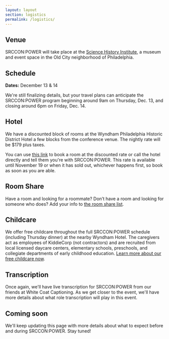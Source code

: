 ```yaml
---
layout: layout
section: logistics
permalink: /logistics/
---
```


## Venue

SRCCON:POWER will take place at the [Science History Institute](https://www.sciencehistory.org/), a museum and event space in the Old City neighborhood of Philadelphia.

## Schedule

**Dates:** December 13 & 14

We're still finalizing details, but your travel plans can anticipate the SRCCON:POWER program beginning around 9am on Thursday, Dec. 13, and closing around 6pm on Friday, Dec. 14.

## Hotel

We have a discounted block of rooms at the Wyndham Philadelphia Historic District Hotel a few blocks from the conference venue. The nightly rate will be $179 plus taxes. 

You can use [this link](https://book.passkey.com/e/49796992) to book a room at the discounted rate or call the hotel directly and tell them you're with SRCCON:POWER. This rate is available until November 19 or when it has sold out, whichever happens first, so book as soon as you are able.

## Room Share

Have a room and looking for a roommate? Don’t have a room and looking for someone who does? Add your info to [the room share list](https://etherpad.opennews.org/p/srcconpowerRoomShare2018).


## Childcare

We offer free childcare throughout the full SRCCON:POWER schedule (including Thursday dinner) at the nearby Wyndham Hotel. The caregivers act as employees of KiddieCorp (not contractors) and are recruited from local licensed daycare centers, elementary schools, preschools, and collegiate departments of early childhood education. [Learn more about our free childcare now](/childcare).

## Transcription

Once again, we'll have live transcription for SRCCON:POWER from our friends at White Coat Captioning. As we get closer to the event, we'll have more details about what role transcription will play in this event. 

## Coming soon

We'll keep updating this page with more details about what to expect before and during SRCCON:POWER. Stay tuned!
